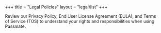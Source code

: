 +++
title = "Legal Policies"
layout = "legal/list"
+++

Review our Privacy Policy, End User License Agreement (EULA), and Terms of Service (TOS) to understand your rights and responsibilities when using Passmate.